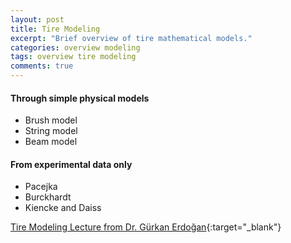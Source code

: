 ```yaml
---
layout: post
title: Tire Modeling
excerpt: "Brief overview of tire mathematical models."
categories: overview modeling
tags: overview tire modeling
comments: true
---
```


#### Through simple physical models
- Brush model
- String model
- Beam model

#### From experimental data only
- Pacejka
- Burckhardt
- Kiencke and Daiss

[Tire Modeling Lecture from Dr. Gürkan Erdoğan](http://www.menet.umn.edu/~gurkan/Tire%20Modeling%20%20Lecture.pdf){:target="_blank"}